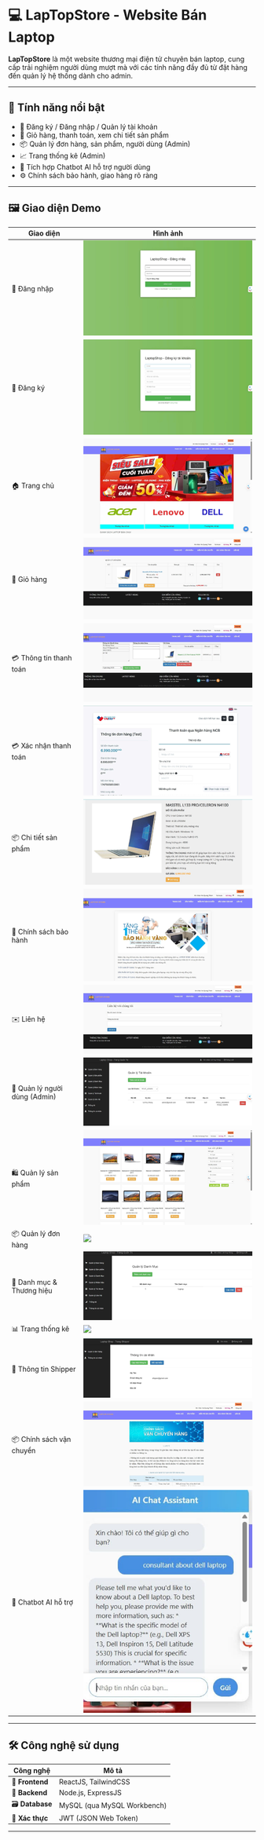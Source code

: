 # 💻 LapTopStore - Website Bán Laptop

**LapTopStore** là một website thương mại điện tử chuyên bán laptop, cung cấp trải nghiệm người dùng mượt mà với các tính năng đầy đủ từ đặt hàng đến quản lý hệ thống dành cho admin.

---

## 🚀 Tính năng nổi bật

- 🔐 Đăng ký / Đăng nhập / Quản lý tài khoản
- 🛒 Giỏ hàng, thanh toán, xem chi tiết sản phẩm
- 📦 Quản lý đơn hàng, sản phẩm, người dùng (Admin)
- 📈 Trang thống kê (Admin)
- 🤖 Tích hợp Chatbot AI hỗ trợ người dùng
- ⚙️ Chính sách bảo hành, giao hàng rõ ràng

---

## 🖼️ Giao diện Demo

| Giao diện                         | Hình ảnh                                               |
|----------------------------------|--------------------------------------------------------|
| 🔐 Đăng nhập                     | ![](LapTopStore/image/LoginScreen.png)                |
| 📝 Đăng ký                       | ![](LapTopStore/image/RegisterScreen.png)             |
| 🏠 Trang chủ                     | ![](LapTopStore/image/MainScreen.png)                 |
| 🛒 Giỏ hàng                      | ![](LapTopStore/image/CartScreen.png)                 |
| 💳 Thông tin thanh toán          | ![](LapTopStore/image/PaymentInforScreen.png)         |
| 💳 Xác nhận thanh toán           | ![](LapTopStore/image/PaymentScreen1.png)             |
| 📦 Chi tiết sản phẩm             | ![](LapTopStore/image/DetailProductScreen.png)        |
| 🔧 Chính sách bảo hành           | ![](LapTopStore/image/GuaranteeScreen.png)            |
| ✉️ Liên hệ                       | ![](LapTopStore/image/ContactScreen.png)              |
| 👤 Quản lý người dùng (Admin)    | ![](LapTopStore/image/AccountAdminScreen.png)         |
| 🛍️ Quản lý sản phẩm             | ![](LapTopStore/image/ProductScreen.png)              |
| 📦 Quản lý đơn hàng              | ![](LapTopStore/image/OrderManagementScreen.png)      |
| 📁 Danh mục & Thương hiệu        | ![](LapTopStore/image/CategoriesManagementScreen.png) |
| 📊 Trang thống kê                | ![](LapTopStore/image/StaticalScreen.png)             |
| 🚚 Thông tin Shipper             | ![](LapTopStore/image/InforShipperScreen.png)         |
| 📦 Chính sách vận chuyển         | ![](LapTopStore/image/ShippingPolicyScreen.png)       |
| 🤖 Chatbot AI hỗ trợ             | ![](LapTopStore/image/AIScreen.png)                   |


---

## 🛠️ Công nghệ sử dụng

| Công nghệ | Mô tả |
|----------|-------|
| 🎨 **Frontend** | ReactJS, TailwindCSS |
| 🔧 **Backend** | Node.js, ExpressJS |
| 🗃️ **Database** | MySQL (qua MySQL Workbench) |
| 🔐 **Xác thực** | JWT (JSON Web Token) |

---



